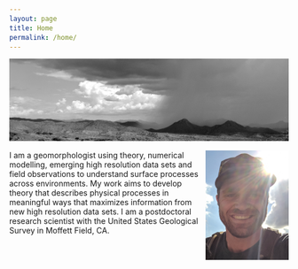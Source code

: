 ```yaml
---
layout: page
title: Home
permalink: /home/
---
```

![](docs/AZView.png)

<img align="right" src = "docs/hShot.png" width="150"> 
I am a geomorphologist using theory, numerical modelling, emerging high resolution data sets and field observations to understand surface processes across environments. My work aims to develop theory that describes physical processes in meaningful ways that maximizes information from new high resolution data sets. I am a postdoctoral research scientist with the United States Geological Survey in Moffett Field, CA.
